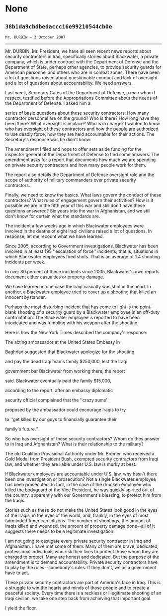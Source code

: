 # None
## `38b1da9cbdbedaccc16e99210544cb0e`
`Mr. DURBIN — 3 October 2007`

---


Mr. DURBIN. Mr. President, we have all seen recent news reports about 
security contractors in Iraq, specifically stories about Blackwater, a 
private company, which is under contract with the Department of Defense 
and the Department of State, perhaps other agencies, to provide 
security guards for American personnel and others who are in combat 
zones. There have been a lot of questions raised about questionable 
conduct and lack of oversight and a lot of questions about 
accountability. We need answers.

Last week, Secretary Gates of the Department of Defense, a man whom I 
respect, testified before the Appropriations Committee about the needs 
of the Department of Defense. I asked him a


series of basic questions about these security contractors: How many 
contractor personnel are on the ground? Who is there? How long have 
they been there? What oversight is in place? Who is in charge? I wanted 
to know who has oversight of these contractors and how the people are 
authorized to use deadly force, how they are held accountable for their 
actions. The Secretary's response was he didn't know.

The amendment I filed and hope to offer sets aside funding for the 
inspector general of the Department of Defense to find some answers. 
The amendment asks for a report that documents how much we are spending 
on private security contractors and how many people work for them.

The report also details the Department of Defense oversight role and 
the scope of authority of military commanders over private security 
contractors.

Finally, we need to know the basics. What laws govern the conduct of 
these contractors? What rules of engagement govern their activities? 
How is it possible we are in the fifth year of this war and still don't 
have these questions answered? Six years into the war in Afghanistan, 
and we still don't know for certain what the standards are.

The incident a few weeks ago in which Blackwater employees were 
involved in the deaths of eight Iraqi civilians raised a lot of 
questions. In response, let me recount what we have learned.

Since 2005, according to Government investigations, Blackwater has 
been involved in at least 195 ''escalation of force'' incidents; that 
is, situations in which Blackwater employees fired shots. That is an 
average of 1.4 shooting incidents per week.

In over 80 percent of these incidents since 2005, Blackwater's own 
reports document either casualties or property damage.

We have learned in one case the Iraqi casualty was shot in the head. 
In another, a Blackwater employee tried to cover up a shooting that 
killed an innocent bystander.

Perhaps the most disturbing incident that has come to light is the 
point-blank shooting of a security guard by a Blackwater employee in an 
off-duty confrontation. The Blackwater employee is reported to have 
been intoxicated and was fumbling with his weapon after the shooting.

Here is how the New York Times described the company's response:




 The acting ambassador at the United States Embassy in 


 Baghdad suggested that Blackwater apologize for the shooting 


 and pay the dead Iraqi man's family $250,000, lest the Iraqi 


 government bar Blackwater from working there, the report 


 said. Blackwater eventually paid the family $15,000, 


 according to the report, after an embassy diplomatic 


 security official complained that the ''crazy sums'' 


 proposed by the ambassador could encourage Iraqis to try 


 to ''get killed by our guys to financially guarantee their 


 family's future.''


So who has oversight of these security contractors? Whom do they 
answer to in Iraq and Afghanistan? What is their relationship to the 
military?

The old Coalition Provisional Authority under Mr. Bremer, who 
received a Gold Medal from President Bush, exempted security 
contractors from Iraqi law, and whether they are liable under U.S. law 
is murky at best.

If Blackwater employees are accountable under U.S. law, why hasn't 
there been one investigation or prosecution? Not a single Blackwater 
employee has been prosecuted. In fact, in the case of the drunken 
employee who killed the bodyguard of the Vice President, he was quickly 
spirited out of the country, apparently with our Government's blessing, 
to protect him from the Iraqis.

Stories such as these do not make the United States look good in the 
eyes of the Iraqis, in the eyes of the world, and, frankly, in the eyes 
of most fairminded American citizens. The number of shootings, the 
amount of Iraqis killed and wounded, the amount of property damage 
done--all of it suggests there needs to be a legitimate investigation.

I am not going to castigate every private security contractor in Iraq 
and Afghanistan. I have met some of them. Many of them are brave, 
dedicated, professional individuals who risk their lives to protect 
those whom they are charged to protect. Many are honest and dedicated. 
But the purpose of the amendment is to demand accountability. Private 
security contractors have to play by the rules--somebody's rules. If 
they don't, we as a government have to act.

These private security contractors are part of America's face in 
Iraq. This is a struggle to win the hearts and minds of those people 
and to create a peaceful society. Every time there is a reckless or 
illegitimate shooting of an Iraqi civilian, we take one step back from 
achieving that important goal.

I yield the floor.